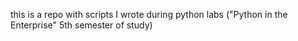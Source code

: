 this is a repo with scripts I wrote during python labs ("Python in the Enterprise" 5th semester of study)
